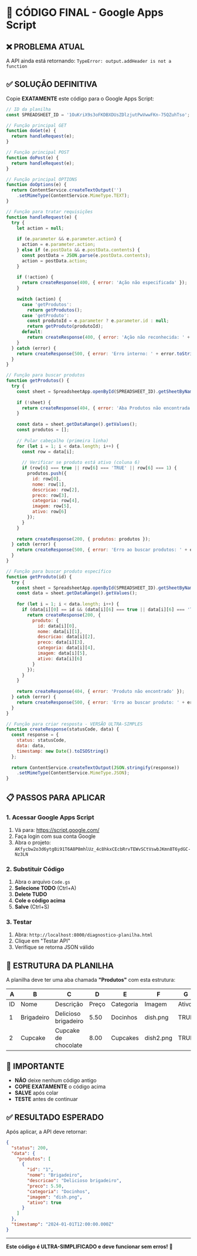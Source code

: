 # 🚨 CÓDIGO FINAL - Google Apps Script

## ❌ PROBLEMA ATUAL
A API ainda está retornando: `TypeError: output.addHeader is not a function`

## ✅ SOLUÇÃO DEFINITIVA
Copie **EXATAMENTE** este código para o Google Apps Script:

```javascript
// ID da planilha
const SPREADSHEET_ID = '1OuKriX9s3oFKDBXDUsZDlzjutPwVwwFKn-75QZuhTso';

// Função principal GET
function doGet(e) {
  return handleRequest(e);
}

// Função principal POST
function doPost(e) {
  return handleRequest(e);
}

// Função principal OPTIONS
function doOptions(e) {
  return ContentService.createTextOutput('')
    .setMimeType(ContentService.MimeType.TEXT);
}

// Função para tratar requisições
function handleRequest(e) {
  try {
    let action = null;
    
    if (e.parameter && e.parameter.action) {
      action = e.parameter.action;
    } else if (e.postData && e.postData.contents) {
      const postData = JSON.parse(e.postData.contents);
      action = postData.action;
    }
    
    if (!action) {
      return createResponse(400, { error: 'Ação não especificada' });
    }
    
    switch (action) {
      case 'getProdutos':
        return getProdutos();
      case 'getProduto':
        const produtoId = e.parameter ? e.parameter.id : null;
        return getProduto(produtoId);
      default:
        return createResponse(400, { error: 'Ação não reconhecida: ' + action });
    }
  } catch (error) {
    return createResponse(500, { error: 'Erro interno: ' + error.toString() });
  }
}

// Função para buscar produtos
function getProdutos() {
  try {
    const sheet = SpreadsheetApp.openById(SPREADSHEET_ID).getSheetByName('Produtos');
    
    if (!sheet) {
      return createResponse(404, { error: 'Aba Produtos não encontrada' });
    }
    
    const data = sheet.getDataRange().getValues();
    const produtos = [];
    
    // Pular cabeçalho (primeira linha)
    for (let i = 1; i < data.length; i++) {
      const row = data[i];
      
      // Verificar se produto está ativo (coluna 6)
      if (row[6] === true || row[6] === 'TRUE' || row[6] === 1) {
        produtos.push({
          id: row[0],
          nome: row[1],
          descricao: row[2],
          preco: row[3],
          categoria: row[4],
          imagem: row[5],
          ativo: row[6]
        });
      }
    }
    
    return createResponse(200, { produtos: produtos });
  } catch (error) {
    return createResponse(500, { error: 'Erro ao buscar produtos: ' + error.toString() });
  }
}

// Função para buscar produto específico
function getProduto(id) {
  try {
    const sheet = SpreadsheetApp.openById(SPREADSHEET_ID).getSheetByName('Produtos');
    const data = sheet.getDataRange().getValues();
    
    for (let i = 1; i < data.length; i++) {
      if (data[i][0] == id && (data[i][6] === true || data[i][6] === 'TRUE' || data[i][6] === 1)) {
        return createResponse(200, {
          produto: {
            id: data[i][0],
            nome: data[i][1],
            descricao: data[i][2],
            preco: data[i][3],
            categoria: data[i][4],
            imagem: data[i][5],
            ativo: data[i][6]
          }
        });
      }
    }
    
    return createResponse(404, { error: 'Produto não encontrado' });
  } catch (error) {
    return createResponse(500, { error: 'Erro ao buscar produto: ' + error.toString() });
  }
}

// Função para criar resposta - VERSÃO ULTRA-SIMPLES
function createResponse(statusCode, data) {
  const response = {
    status: statusCode,
    data: data,
    timestamp: new Date().toISOString()
  };
  
  return ContentService.createTextOutput(JSON.stringify(response))
    .setMimeType(ContentService.MimeType.JSON);
}
```

## 📋 PASSOS PARA APLICAR

### 1. Acessar Google Apps Script
1. Vá para: https://script.google.com/
2. Faça login com sua conta Google
3. Abra o projeto: `AKfycbw2o3d6ytgBi91T6A8P8mhlUz_4c8hkxCEcbRrvTEWvSCtVswbJKmn8T6ydGC-Nz3LN`

### 2. Substituir Código
1. Abra o arquivo `Code.gs`
2. **Selecione TODO** (Ctrl+A)
3. **Delete TUDO**
4. **Cole o código acima**
5. **Salve** (Ctrl+S)

### 3. Testar
1. Abra: `http://localhost:8000/diagnostico-planilha.html`
2. Clique em "Testar API"
3. Verifique se retorna JSON válido

## 🎯 ESTRUTURA DA PLANILHA

A planilha deve ter uma aba chamada **"Produtos"** com esta estrutura:

| A | B | C | D | E | F | G |
|---|---|---|---|---|---|---|
| ID | Nome | Descrição | Preço | Categoria | Imagem | Ativo |
| 1 | Brigadeiro | Delicioso brigadeiro | 5.50 | Docinhos | dish.png | TRUE |
| 2 | Cupcake | Cupcake de chocolate | 8.00 | Cupcakes | dish2.png | TRUE |

## 🚨 IMPORTANTE

- **NÃO** deixe nenhum código antigo
- **COPIE EXATAMENTE** o código acima
- **SALVE** após colar
- **TESTE** antes de continuar

## ✅ RESULTADO ESPERADO

Após aplicar, a API deve retornar:
```json
{
  "status": 200,
  "data": {
    "produtos": [
      {
        "id": "1",
        "nome": "Brigadeiro",
        "descricao": "Delicioso brigadeiro",
        "preco": 5.50,
        "categoria": "Docinhos",
        "imagem": "dish.png",
        "ativo": true
      }
    ]
  },
  "timestamp": "2024-01-01T12:00:00.000Z"
}
```

---

**Este código é ULTRA-SIMPLIFICADO e deve funcionar sem erros!** 🎯 